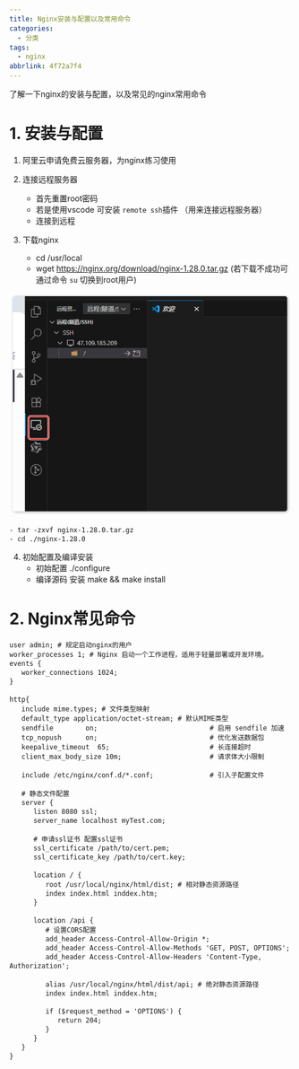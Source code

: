 ```yaml
---
title: Nginx安装与配置以及常用命令
categories:
  - 分类
tags:
  - nginx
abbrlink: 4f72a7f4
---
```


了解一下nginx的安装与配置，以及常见的nginx常用命令

# 1. 安装与配置
1. 阿里云申请免费云服务器，为nginx练习使用
2. 连接远程服务器
    - 首先重置root密码
    - 若是使用vscode 可安装 `remote ssh`插件 （用来连接远程服务器）
    - 连接到远程

3. 下载nginx 
    - cd /usr/local
    - wget https://nginx.org/download/nginx-1.28.0.tar.gz (若下载不成功可通过命令 `su` 切换到root用户)
<img src="../../img/nginx/img.png">

    - tar -zxvf nginx-1.28.0.tar.gz
    - cd ./nginx-1.28.0
4. 初始配置及编译安装
    - 初始配置 ./configure
    - 编译源码 安装 make && make install
    
# 2. Nginx常见命令
```
user admin; # 规定启动nginx的用户
worker_processes 1; # Nginx 启动一个工作进程，适用于轻量部署或开发环境。
events {
   worker_connections 1024; 
}

http{
   include mime.types; # 文件类型映射
   default_type application/octet-stream; # 默认MIME类型
   sendfile        on;                            # 启用 sendfile 加速
   tcp_nopush      on;                            # 优化发送数据包
   keepalive_timeout  65;                         # 长连接超时
   client_max_body_size 10m;                      # 请求体大小限制

   include /etc/nginx/conf.d/*.conf;              # 引入子配置文件
   
   # 静态文件配置
   server {
      listen 8080 ssl;
      server_name localhost myTest.com;
      
      # 申请ssl证书 配置ssl证书
      ssl_certificate /path/to/cert.pem;
      ssl_certificate_key /path/to/cert.key;
      
      location / {
         root /usr/local/nginx/html/dist; # 相对静态资源路径
         index index.html inddex.htm;
      }
      
      location /api {
         # 设置CORS配置
         add_header Access-Control-Allow-Origin *;
         add_header Access-Control-Allow-Methods 'GET, POST, OPTIONS';
         add_header Access-Control-Allow-Headers 'Content-Type, Authorization';
         
         alias /usr/local/nginx/html/dist/api; # 绝对静态资源路径
         index index.html inddex.htm;
         
         if ($request_method = 'OPTIONS') {
            return 204;
         }
      }
   }
}

```

